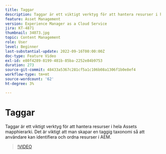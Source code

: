 ```yaml
---
title: Taggar
description: Taggar är ett viktigt verktyg för att hantera resurser i hela Assets mapphierarki. Det är viktigt att man skapar en taggig taxonomi så att användare kan identifiera och ordna resurser i AEM.
feature: Asset Management
version: Experience Manager as a Cloud Service
jira: KT-4871
thumbnail: 34073.jpg
topic: Content Management
role: User
level: Beginner
last-substantial-update: 2022-09-16T00:00:00Z
doc-type: Feature Video
exl-id: e80f4289-8199-481b-85ba-2252e84b9753
duration: 273
source-git-commit: 48433a5367c281cf5a1c106b08a1306f1b0e8ef4
workflow-type: tm+mt
source-wordcount: '62'
ht-degree: 3%

---
```


# Taggar

Taggar är ett viktigt verktyg för att hantera resurser i hela Assets mapphierarki. Det är viktigt att man skapar en taggig taxonomi så att användare kan identifiera och ordna resurser i AEM.

>[!VIDEO](https://video.tv.adobe.com/v/34073?quality=12&learn=on)
